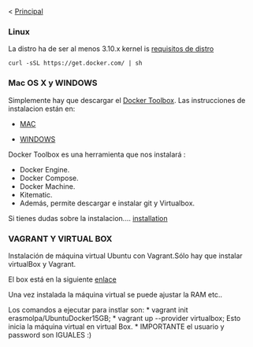<  [Principal](https://github.com/erasmolpa/dockerLab/blob/master/Principal.md)

### Linux

La distro ha de ser  al menos 3.10.x kernel is [requisitos de distro](https://docs.docker.com/installation/binaries/#check-kernel-dependencies)

```
curl -sSL https://get.docker.com/ | sh
```

### Mac OS X y WINDOWS 

Simplemente hay que descargar el [Docker Toolbox](https://www.docker.com/products/docker-toolbox). Las instrucciones de instalacion están en: 

* [MAC](https://docs.docker.com/installation/mac/)

* [WINDOWS](https://docs.docker.com/engine/installation/windows/)


Docker Toolbox es una herramienta que nos instalará :

* Docker Engine.
* Docker Compose.
* Docker Machine.
* Kitematic.
* Además, permite descargar e instalar git y Virtualbox.

Si tienes dudas sobre la instalacion.... [installation](https://docs.docker.com/installation/)

### VAGRANT Y VIRTUAL BOX

   Instalación de máquina virtual Ubuntu con Vagrant.Sólo hay que instalar virtualBox y Vagrant.
   
   El box está en la siguiente [enlace](https://atlas.hashicorp.com/erasmolpa/boxes/UbuntuDocker15GB)
   
   Una vez instalada la máquina virtual se puede ajustar la RAM etc..
   
   Los comandos a ejecutar para instlar son:
    * vagrant init erasmolpa/UbuntuDocker15GB;
    * vagrant up --provider virtualbox;
   Esto inicia la máquina virtual en virtual Box.
     * IMPORTANTE el usuario y password son IGUALES :) 
